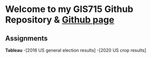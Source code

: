 # Welcome to my GIS715 Github Repository & [Github page](https://cyborginhas.github.io/GIS715/)

## Assignments

**Tableau**
-[2016 US general election results]
-[2020 US crop results]
